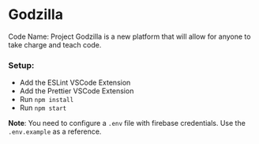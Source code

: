 # Godzilla

Code Name: Project Godzilla is a new platform that will allow for anyone to take charge and teach code.

### Setup:

- Add the ESLint VSCode Extension
- Add the Prettier VSCode Extension
- Run `npm install`
- Run `npm start`

**Note**: You need to configure a `.env` file with firebase credentials. Use the `.env.example` as a reference.
